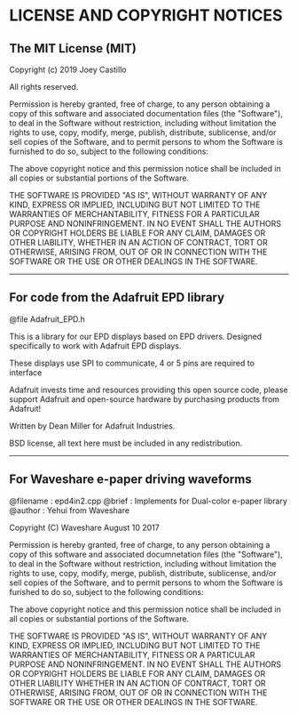 # LICENSE AND COPYRIGHT NOTICES 

## The MIT License (MIT)

Copyright (c) 2019 Joey Castillo

All rights reserved.

Permission is hereby granted, free of charge, to any person obtaining a copy
of this software and associated documentation files (the "Software"), to deal
in the Software without restriction, including without limitation the rights
to use, copy, modify, merge, publish, distribute, sublicense, and/or sell
copies of the Software, and to permit persons to whom the Software is
furnished to do so, subject to the following conditions:

The above copyright notice and this permission notice shall be included in all
copies or substantial portions of the Software.

THE SOFTWARE IS PROVIDED "AS IS", WITHOUT WARRANTY OF ANY KIND, EXPRESS OR
IMPLIED, INCLUDING BUT NOT LIMITED TO THE WARRANTIES OF MERCHANTABILITY,
FITNESS FOR A PARTICULAR PURPOSE AND NONINFRINGEMENT. IN NO EVENT SHALL THE
AUTHORS OR COPYRIGHT HOLDERS BE LIABLE FOR ANY CLAIM, DAMAGES OR OTHER
LIABILITY, WHETHER IN AN ACTION OF CONTRACT, TORT OR OTHERWISE, ARISING FROM,
OUT OF OR IN CONNECTION WITH THE SOFTWARE OR THE USE OR OTHER DEALINGS IN THE
SOFTWARE.

--------------------

## For code from the Adafruit EPD library

@file Adafruit_EPD.h

This is a library for our EPD displays based on EPD drivers.
Designed specifically to work with Adafruit EPD displays.

These displays use SPI to communicate, 4 or 5 pins are required to
interface

Adafruit invests time and resources providing this open source code,
please support Adafruit and open-source hardware by purchasing
products from Adafruit!

Written by Dean Miller for Adafruit Industries.

BSD license, all text here must be included in any redistribution.

--------------------

## For Waveshare e-paper driving waveforms

 @filename   :   epd4in2.cpp
 @brief      :   Implements for Dual-color e-paper library
 @author     :   Yehui from Waveshare

 Copyright (C) Waveshare     August 10 2017

Permission is hereby granted, free of charge, to any person obtaining a copy
of this software and associated documnetation files (the "Software"), to deal
in the Software without restriction, including without limitation the rights
to use, copy, modify, merge, publish, distribute, sublicense, and/or sell
copies of the Software, and to permit persons to  whom the Software is
furished to do so, subject to the following conditions:

The above copyright notice and this permission notice shall be included in
all copies or substantial portions of the Software.

THE SOFTWARE IS PROVIDED "AS IS", WITHOUT WARRANTY OF ANY KIND, EXPRESS OR
IMPLIED, INCLUDING BUT NOT LIMITED TO THE WARRANTIES OF MERCHANTABILITY,
FITNESS OR A PARTICULAR PURPOSE AND NONINFRINGEMENT. IN NO EVENT SHALL THE
AUTHORS OR COPYRIGHT HOLDERS BE LIABLE FOR ANY CLAIM, DAMAGES OR OTHER
LIABILITY WHETHER IN AN ACTION OF CONTRACT, TORT OR OTHERWISE, ARISING FROM,
OUT OF OR IN CONNECTION WITH THE SOFTWARE OR THE USE OR OTHER DEALINGS IN
THE SOFTWARE.
